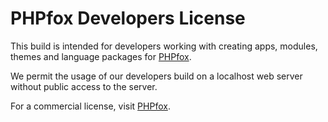 # PHPfox Developers License

This build is intended for developers working with creating apps, modules, themes and language packages for [PHPfox](http://www.phpfox.com/).

We permit the usage of our developers build on a localhost web server without public access to the server.

For a commercial license, visit [PHPfox](http://www.phpfox.com/).
